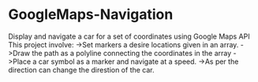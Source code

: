 # GoogleMaps-Navigation
Display and navigate a car for a set of coordinates using Google Maps API
This project involve:
->Set markers a desire locations given in an array.
->Draw the path as a polyline connecting the coordinates in the array 
->Place a car symbol as a marker and navigate at a speed.
->As per the direction can change the direstion of the car.
